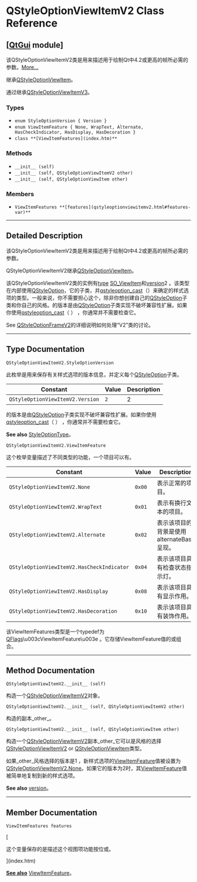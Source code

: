 # QStyleOptionViewItemV2 Class Reference

## [[QtGui](index.htm) module]

该QStyleOptionViewItemV2类是用来描述用于绘制Qt中4.2或更高的帧所必需的参数。[More...](#details)

继承[QStyleOptionViewItem](qstyleoptionviewitem.html)。

通过继承[QStyleOptionViewItemV3](qstyleoptionviewitemv3.html)。

### Types

*   `enum StyleOptionVersion { Version }`
*   `enum ViewItemFeature { None, WrapText, Alternate, HasCheckIndicator, HasDisplay, HasDecoration }`
*   `class **[ViewItemFeatures](index.htm)**`

### Methods

*   `__init__ (self)`
*   `__init__ (self, QStyleOptionViewItemV2 other)`
*   `__init__ (self, QStyleOptionViewItem other)`

### Members

*   `ViewItemFeatures **[features](qstyleoptionviewitemv2.html#features-var)**`

* * *

## Detailed Description

该QStyleOptionViewItemV2类是用来描述用于绘制Qt中4.2或更高的帧所必需的参数。

QStyleOptionViewItemV2继承[QStyleOptionViewItem](qstyleoptionviewitem.html)。

该QStyleOptionViewItemV2类的实例有[type](qstyleoption.html#type-varx) [SO_ViewItem](qstyleoption.html#OptionType-enum)和[version](qstyleoption.html#version-var)2 。该类型在内部使用[QStyleOption](qstyleoption.html)，它的子类，并[qstyleoption_cast](qstyleoption.html#qstyleoption_cast)（）来确定的样式选项的类型。一般来说，你不需要担心这个，除非你想创建自己的[QStyleOption](qstyleoption.html)子类和你自己的风格。的版本是由[QStyleOption](qstyleoption.html)子类实现不破坏兼容性扩展。如果你使用[qstyleoption_cast](qstyleoption.html#qstyleoption_cast)（ ） ，你通常并不需要检查它。

See [QStyleOptionFrameV2](qstyleoptionframev2.html)的详细说明如何处理“V2”类的讨论。

* * *

## Type Documentation

```
QStyleOptionViewItemV2.StyleOptionVersion
```

此枚举是用来保存有关样式选项的版本信息，并定义每个[QStyleOption](qstyleoption.html)子类。

| Constant | Value | Description |
| --- | --- | --- |
| `QStyleOptionViewItemV2.Version` | `2` | 2 |

的版本是由[QStyleOption](qstyleoption.html)子类实现不破坏兼容性扩展。如果你使用[qstyleoption_cast](qstyleoption.html#qstyleoption_cast)（ ） ，你通常并不需要检查它。

**See also** [StyleOptionType](qstyleoptionviewitem.html#StyleOptionType-enum)。

```
QStyleOptionViewItemV2.ViewItemFeature
```

这个枚举变量描述了不同类型的功能，一个项目可以有。

| Constant | Value | Description |
| --- | --- | --- |
| `QStyleOptionViewItemV2.None` | `0x00` | 表示正常的项目。 |
| `QStyleOptionViewItemV2.WrapText` | `0x01` | 表示有换行文本的项目。 |
| `QStyleOptionViewItemV2.Alternate` | `0x02` | 表示该项目的背景是使用alternateBase呈现。 |
| `QStyleOptionViewItemV2.HasCheckIndicator` | `0x04` | 表示该项目具有检查状态指示灯。 |
| `QStyleOptionViewItemV2.HasDisplay` | `0x08` | 表示该项目具有显示作用。 |
| `QStyleOptionViewItemV2.HasDecoration` | `0x10` | 表示该项目具有装饰作用。 |

该ViewItemFeatures类型是一个typedef为[QFlags](index.htm)\u003cViewItemFeature\u003e 。它存储ViewItemFeature值的或组合。

* * *

## Method Documentation

```
QStyleOptionViewItemV2.__init__ (self)
```

构造一个[QStyleOptionViewItemV2](qstyleoptionviewitemv2.html)对象。

```
QStyleOptionViewItemV2.__init__ (self, QStyleOptionViewItemV2 other)
```

构造的副本_other_。

```
QStyleOptionViewItemV2.__init__ (self, QStyleOptionViewItem other)
```

构造一个[QStyleOptionViewItemV2](qstyleoptionviewitemv2.html)副本_other_它可以是风格的选择[QStyleOptionViewItemV2](qstyleoptionviewitemv2.html) or [QStyleOptionViewItem](qstyleoptionviewitem.html)类型。

如果_other_风格选择的版本是1 ，新样式选项的[ViewItemFeature](qstyleoptionviewitemv2.html#ViewItemFeature-enum)值被设置为[QStyleOptionViewItemV2.None](qstyleoptionviewitemv2.html#ViewItemFeature-enum)。如果它的版本为2时，其[ViewItemFeature](qstyleoptionviewitemv2.html#ViewItemFeature-enum)值被简单地复制到新的样式选项。

**See also** [version](qstyleoption.html#version-var)。

* * *

## Member Documentation

```
ViewItemFeatures features
```

[

这个变量保存的是描述这个视图项功能按位或。

](index.htm)

[**See also**](index.htm) [ViewItemFeature](qstyleoptionviewitemv2.html#ViewItemFeature-enum)。